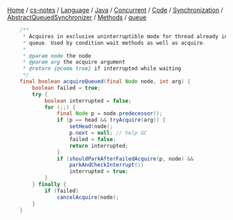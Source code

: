 [Home](https://mengxianbin.github.io) /
[cs-notes](https://mengxianbin.github.io/cs-notes/site) /
[Language](https://mengxianbin.github.io/cs-notes/site/Language) /
[Java](https://mengxianbin.github.io/cs-notes/site/Language/Java) /
[Concurrent](https://mengxianbin.github.io/cs-notes/site/Language/Java/Concurrent) /
[Code](https://mengxianbin.github.io/cs-notes/site/Language/Java/Concurrent/Code) /
[Synchronization](https://mengxianbin.github.io/cs-notes/site/Language/Java/Concurrent/Code/Synchronization) /
[AbstractQueuedSynchronizer](https://mengxianbin.github.io/cs-notes/site/Language/Java/Concurrent/Code/Synchronization/AbstractQueuedSynchronizer) /
[Methods](https://mengxianbin.github.io/cs-notes/site/Language/Java/Concurrent/Code/Synchronization/AbstractQueuedSynchronizer/Methods) /
[queue](https://mengxianbin.github.io/cs-notes/site/Language/Java/Concurrent/Code/Synchronization/AbstractQueuedSynchronizer/Methods/queue)

```java
    /**
     * Acquires in exclusive uninterruptible mode for thread already in
     * queue. Used by condition wait methods as well as acquire.
     *
     * @param node the node
     * @param arg the acquire argument
     * @return {@code true} if interrupted while waiting
     */
    final boolean acquireQueued(final Node node, int arg) {
        boolean failed = true;
        try {
            boolean interrupted = false;
            for (;;) {
                final Node p = node.predecessor();
                if (p == head && tryAcquire(arg)) {
                    setHead(node);
                    p.next = null; // help GC
                    failed = false;
                    return interrupted;
                }
                if (shouldParkAfterFailedAcquire(p, node) &&
                    parkAndCheckInterrupt())
                    interrupted = true;
            }
        } finally {
            if (failed)
                cancelAcquire(node);
        }
    }
```
